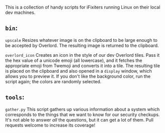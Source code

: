 This is a collection of handy scripts for iFixiters running Linux on
their local dev machines.

## `bin`:
`upscale`  Resizes whatever image is on the clipboard to be large
enough to be accepted by Overlord. The resulting image is returned to
the clipboard.

`overlord_icon` Creates an icon in the style of our dev Overlord
tiles. Pass it the hex value of a unicode emoji (all lowercase), and
it fetches the appropriate emoji from Twemoji and converts it into a
tile. The resulting tile is placed on the clipboard and also opened in
a `display` window, which allows you to preview it. If you don't like
the background color, run the script again; the colors are randomly
selected.

## `tools`:
`gather.py` This script gathers up various information about a system
which corresponds to the things that we want to know for our security
checkups. It's not able to answer _all_ the questions, but it can get
a lot of them. Pull requests welcome to increase its coverage!

